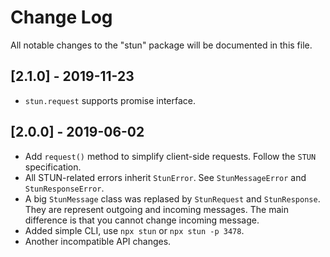 # Change Log

All notable changes to the "stun" package will be documented in this file.

## [2.1.0] - 2019-11-23

- `stun.request` supports promise interface.

## [2.0.0] - 2019-06-02

- Add `request()` method to simplify client-side requests. Follow the `STUN` specification.
- All STUN-related errors inherit `StunError`. See `StunMessageError` and `StunResponseError`.
- A big `StunMessage` class was replased by `StunRequest` and `StunResponse`. They are represent outgoing and incoming messages. The main difference is that you cannot change incoming message.
- Added simple CLI, use `npx stun` or `npx stun -p 3478`.
- Another incompatible API changes.
